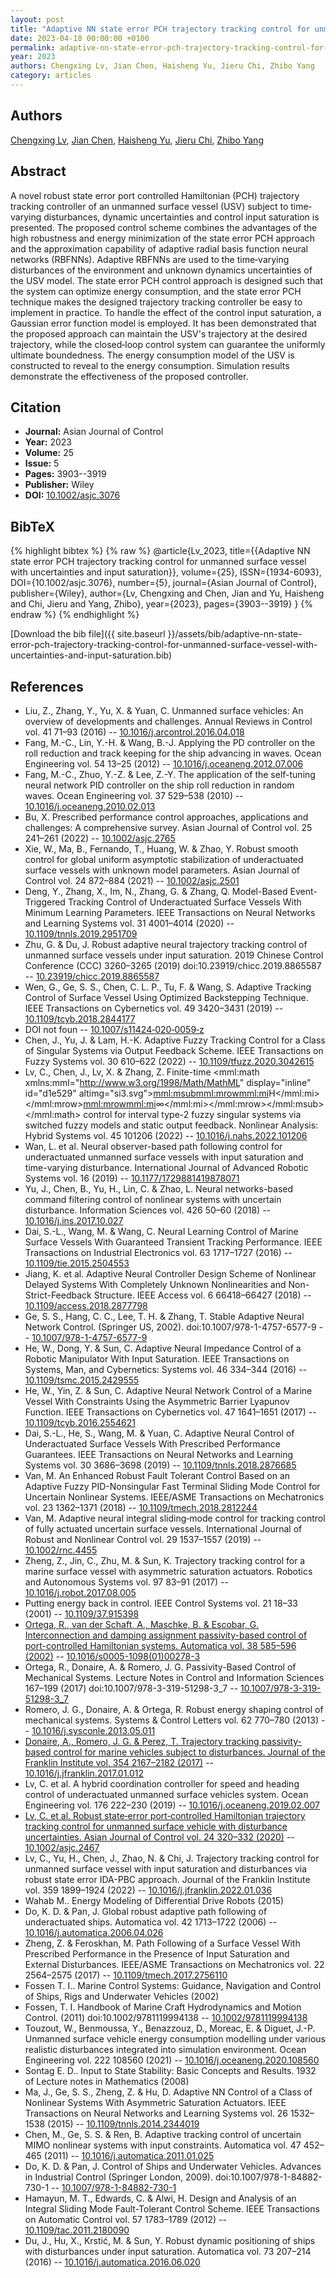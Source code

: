 ```yaml
---
layout: post
title: "Adaptive NN state error PCH trajectory tracking control for unmanned surface vessel with uncertainties and input saturation"
date: 2023-04-18 00:00:00 +0100
permalink: adaptive-nn-state-error-pch-trajectory-tracking-control-for-unmanned-surface-vessel-with-uncertainties-and-input-saturation
year: 2023
authors: Chengxing Lv, Jian Chen, Haisheng Yu, Jieru Chi, Zhibo Yang
category: articles
---
```

 
## Authors
[Chengxing Lv](authors/chengxing-lv), [Jian Chen](authors/jian-chen), [Haisheng Yu](authors/haisheng-yu), [Jieru Chi](authors/jieru-chi), [Zhibo Yang](authors/zhibo-yang)
 
## Abstract
A novel robust state error port controlled Hamiltonian (PCH) trajectory tracking controller of an unmanned surface vessel (USV) subject to time‐varying disturbances, dynamic uncertainties and control input saturation is presented. The proposed control scheme combines the advantages of the high robustness and energy minimization of the state error PCH approach and the approximation capability of adaptive radial basis function neural networks (RBFNNs). Adaptive RBFNNs are used to the time‐varying disturbances of the environment and unknown dynamics uncertainties of the USV model. The state error PCH control approach is designed such that the system can optimize energy consumption, and the state error PCH technique makes the designed trajectory tracking controller be easy to implement in practice. To handle the effect of the control input saturation, a Gaussian error function model is employed. It has been demonstrated that the proposed approach can maintain the USV's trajectory at the desired trajectory, while the closed‐loop control system can guarantee the uniformly ultimate boundedness. The energy consumption model of the USV is constructed to reveal to the energy consumption. Simulation results demonstrate the effectiveness of the proposed controller.
 
## Citation
- **Journal:** Asian Journal of Control
- **Year:** 2023
- **Volume:** 25
- **Issue:** 5
- **Pages:** 3903--3919
- **Publisher:** Wiley
- **DOI:** [10.1002/asjc.3076](https://doi.org/10.1002/asjc.3076)
 
## BibTeX
{% highlight bibtex %}
{% raw %}
@article{Lv_2023,
  title={{Adaptive NN state error PCH trajectory tracking control for unmanned surface vessel with uncertainties and input saturation}},
  volume={25},
  ISSN={1934-6093},
  DOI={10.1002/asjc.3076},
  number={5},
  journal={Asian Journal of Control},
  publisher={Wiley},
  author={Lv, Chengxing and Chen, Jian and Yu, Haisheng and Chi, Jieru and Yang, Zhibo},
  year={2023},
  pages={3903--3919}
}
{% endraw %}
{% endhighlight %}
 
[Download the bib file]({{ site.baseurl }}/assets/bib/adaptive-nn-state-error-pch-trajectory-tracking-control-for-unmanned-surface-vessel-with-uncertainties-and-input-saturation.bib)
 
## References
- Liu, Z., Zhang, Y., Yu, X. & Yuan, C. Unmanned surface vehicles: An overview of developments and challenges. Annual Reviews in Control vol. 41 71–93 (2016) -- [10.1016/j.arcontrol.2016.04.018](https://doi.org/10.1016/j.arcontrol.2016.04.018)
- Fang, M.-C., Lin, Y.-H. & Wang, B.-J. Applying the PD controller on the roll reduction and track keeping for the ship advancing in waves. Ocean Engineering vol. 54 13–25 (2012) -- [10.1016/j.oceaneng.2012.07.006](https://doi.org/10.1016/j.oceaneng.2012.07.006)
- Fang, M.-C., Zhuo, Y.-Z. & Lee, Z.-Y. The application of the self-tuning neural network PID controller on the ship roll reduction in random waves. Ocean Engineering vol. 37 529–538 (2010) -- [10.1016/j.oceaneng.2010.02.013](https://doi.org/10.1016/j.oceaneng.2010.02.013)
- Bu, X. Prescribed performance control approaches, applications and challenges: A comprehensive survey. Asian Journal of Control vol. 25 241–261 (2022) -- [10.1002/asjc.2765](https://doi.org/10.1002/asjc.2765)
- Xie, W., Ma, B., Fernando, T., Huang, W. & Zhao, Y. Robust smooth control for global uniform asymptotic stabilization of underactuated surface vessels with unknown model parameters. Asian Journal of Control vol. 24 872–884 (2021) -- [10.1002/asjc.2501](https://doi.org/10.1002/asjc.2501)
- Deng, Y., Zhang, X., Im, N., Zhang, G. & Zhang, Q. Model-Based Event-Triggered Tracking Control of Underactuated Surface Vessels With Minimum Learning Parameters. IEEE Transactions on Neural Networks and Learning Systems vol. 31 4001–4014 (2020) -- [10.1109/tnnls.2019.2951709](https://doi.org/10.1109/tnnls.2019.2951709)
- Zhu, G. & Du, J. Robust adaptive neural trajectory tracking control of unmanned surface vessels under input saturation. 2019 Chinese Control Conference (CCC) 3260–3265 (2019) doi:10.23919/chicc.2019.8865587 -- [10.23919/chicc.2019.8865587](https://doi.org/10.23919/chicc.2019.8865587)
- Wen, G., Ge, S. S., Chen, C. L. P., Tu, F. & Wang, S. Adaptive Tracking Control of Surface Vessel Using Optimized Backstepping Technique. IEEE Transactions on Cybernetics vol. 49 3420–3431 (2019) -- [10.1109/tcyb.2018.2844177](https://doi.org/10.1109/tcyb.2018.2844177)
- DOI not foun -- [10.1007/s11424‐020‐0059‐z](https://doi.org/10.1007/s11424‐020‐0059‐z)
- Chen, J., Yu, J. & Lam, H.-K. Adaptive Fuzzy Tracking Control for a Class of Singular Systems via Output Feedback Scheme. IEEE Transactions on Fuzzy Systems vol. 30 610–622 (2022) -- [10.1109/tfuzz.2020.3042615](https://doi.org/10.1109/tfuzz.2020.3042615)
- Lv, C., Chen, J., Lv, X. & Zhang, Z. Finite-time <mml:math xmlns:mml="http://www.w3.org/1998/Math/MathML" display="inline" id="d1e529" altimg="si3.svg"><mml:msub><mml:mrow><mml:mi>H</mml:mi></mml:mrow><mml:mrow><mml:mi>∞</mml:mi></mml:mrow></mml:msub></mml:math> control for interval type-2 fuzzy singular systems via switched fuzzy models and static output feedback. Nonlinear Analysis: Hybrid Systems vol. 45 101206 (2022) -- [10.1016/j.nahs.2022.101206](https://doi.org/10.1016/j.nahs.2022.101206)
- Wan, L. et al. Neural observer-based path following control for underactuated unmanned surface vessels with input saturation and time-varying disturbance. International Journal of Advanced Robotic Systems vol. 16 (2019) -- [10.1177/1729881419878071](https://doi.org/10.1177/1729881419878071)
- Yu, J., Chen, B., Yu, H., Lin, C. & Zhao, L. Neural networks-based command filtering control of nonlinear systems with uncertain disturbance. Information Sciences vol. 426 50–60 (2018) -- [10.1016/j.ins.2017.10.027](https://doi.org/10.1016/j.ins.2017.10.027)
- Dai, S.-L., Wang, M. & Wang, C. Neural Learning Control of Marine Surface Vessels With Guaranteed Transient Tracking Performance. IEEE Transactions on Industrial Electronics vol. 63 1717–1727 (2016) -- [10.1109/tie.2015.2504553](https://doi.org/10.1109/tie.2015.2504553)
- Jiang, K. et al. Adaptive Neural Controller Design Scheme of Nonlinear Delayed Systems With Completely Unknown Nonlinearities and Non-Strict-Feedback Structure. IEEE Access vol. 6 66418–66427 (2018) -- [10.1109/access.2018.2877798](https://doi.org/10.1109/access.2018.2877798)
- Ge, S. S., Hang, C. C., Lee, T. H. & Zhang, T. Stable Adaptive Neural Network Control. (Springer US, 2002). doi:10.1007/978-1-4757-6577-9 -- [10.1007/978-1-4757-6577-9](https://doi.org/10.1007/978-1-4757-6577-9)
- He, W., Dong, Y. & Sun, C. Adaptive Neural Impedance Control of a Robotic Manipulator With Input Saturation. IEEE Transactions on Systems, Man, and Cybernetics: Systems vol. 46 334–344 (2016) -- [10.1109/tsmc.2015.2429555](https://doi.org/10.1109/tsmc.2015.2429555)
- He, W., Yin, Z. & Sun, C. Adaptive Neural Network Control of a Marine Vessel With Constraints Using the Asymmetric Barrier Lyapunov Function. IEEE Transactions on Cybernetics vol. 47 1641–1651 (2017) -- [10.1109/tcyb.2016.2554621](https://doi.org/10.1109/tcyb.2016.2554621)
- Dai, S.-L., He, S., Wang, M. & Yuan, C. Adaptive Neural Control of Underactuated Surface Vessels With Prescribed Performance Guarantees. IEEE Transactions on Neural Networks and Learning Systems vol. 30 3686–3698 (2019) -- [10.1109/tnnls.2018.2876685](https://doi.org/10.1109/tnnls.2018.2876685)
- Van, M. An Enhanced Robust Fault Tolerant Control Based on an Adaptive Fuzzy PID-Nonsingular Fast Terminal Sliding Mode Control for Uncertain Nonlinear Systems. IEEE/ASME Transactions on Mechatronics vol. 23 1362–1371 (2018) -- [10.1109/tmech.2018.2812244](https://doi.org/10.1109/tmech.2018.2812244)
- Van, M. Adaptive neural integral sliding‐mode control for tracking control of fully actuated uncertain surface vessels. International Journal of Robust and Nonlinear Control vol. 29 1537–1557 (2019) -- [10.1002/rnc.4455](https://doi.org/10.1002/rnc.4455)
- Zheng, Z., Jin, C., Zhu, M. & Sun, K. Trajectory tracking control for a marine surface vessel with asymmetric saturation actuators. Robotics and Autonomous Systems vol. 97 83–91 (2017) -- [10.1016/j.robot.2017.08.005](https://doi.org/10.1016/j.robot.2017.08.005)
- Putting energy back in control. IEEE Control Systems vol. 21 18–33 (2001) -- [10.1109/37.915398](https://doi.org/10.1109/37.915398)
- [Ortega, R., van der Schaft, A., Maschke, B. & Escobar, G. Interconnection and damping assignment passivity-based control of port-controlled Hamiltonian systems. Automatica vol. 38 585–596 (2002)](interconnection-and-damping-assignment-passivity-based-control-of-port-controlled-hamiltonian-systems) -- [10.1016/s0005-1098(01)00278-3](https://doi.org/10.1016/s0005-1098(01)00278-3)
- Ortega, R., Donaire, A. & Romero, J. G. Passivity-Based Control of Mechanical Systems. Lecture Notes in Control and Information Sciences 167–199 (2017) doi:10.1007/978-3-319-51298-3_7 -- [10.1007/978-3-319-51298-3_7](https://doi.org/10.1007/978-3-319-51298-3_7)
- Romero, J. G., Donaire, A. & Ortega, R. Robust energy shaping control of mechanical systems. Systems &amp; Control Letters vol. 62 770–780 (2013) -- [10.1016/j.sysconle.2013.05.011](https://doi.org/10.1016/j.sysconle.2013.05.011)
- [Donaire, A., Romero, J. G. & Perez, T. Trajectory tracking passivity-based control for marine vehicles subject to disturbances. Journal of the Franklin Institute vol. 354 2167–2182 (2017)](trajectory-tracking-passivity-based-control-for-marine-vehicles-subject-to-disturbances) -- [10.1016/j.jfranklin.2017.01.012](https://doi.org/10.1016/j.jfranklin.2017.01.012)
- Lv, C. et al. A hybrid coordination controller for speed and heading control of underactuated unmanned surface vehicles system. Ocean Engineering vol. 176 222–230 (2019) -- [10.1016/j.oceaneng.2019.02.007](https://doi.org/10.1016/j.oceaneng.2019.02.007)
- [Lv, C. et al. Robust state‐error port‐controlled Hamiltonian trajectory tracking control for unmanned surface vehicle with disturbance uncertainties. Asian Journal of Control vol. 24 320–332 (2020)](robust-state-error-port-controlled-hamiltonian-trajectory-tracking-control-for-unmanned-surface-vehicle-with-disturbance-uncertainties) -- [10.1002/asjc.2467](https://doi.org/10.1002/asjc.2467)
- Lv, C., Yu, H., Chen, J., Zhao, N. & Chi, J. Trajectory tracking control for unmanned surface vessel with input saturation and disturbances via robust state error IDA-PBC approach. Journal of the Franklin Institute vol. 359 1899–1924 (2022) -- [10.1016/j.jfranklin.2022.01.036](https://doi.org/10.1016/j.jfranklin.2022.01.036)
- Wahab M.. Energy Modeling of Differential Drive Robots (2015)
- Do, K. D. & Pan, J. Global robust adaptive path following of underactuated ships. Automatica vol. 42 1713–1722 (2006) -- [10.1016/j.automatica.2006.04.026](https://doi.org/10.1016/j.automatica.2006.04.026)
- Zheng, Z. & Feroskhan, M. Path Following of a Surface Vessel With Prescribed Performance in the Presence of Input Saturation and External Disturbances. IEEE/ASME Transactions on Mechatronics vol. 22 2564–2575 (2017) -- [10.1109/tmech.2017.2756110](https://doi.org/10.1109/tmech.2017.2756110)
- Fossen T. I.. Marine Control Systems: Guidance, Navigation and Control of Ships, Rigs and Underwater Vehicles (2002)
- Fossen, T. I. Handbook of Marine Craft Hydrodynamics and Motion Control. (2011) doi:10.1002/9781119994138 -- [10.1002/9781119994138](https://doi.org/10.1002/9781119994138)
- Touzout, W., Benmoussa, Y., Benazzouz, D., Moreac, E. & Diguet, J.-P. Unmanned surface vehicle energy consumption modelling under various realistic disturbances integrated into simulation environment. Ocean Engineering vol. 222 108560 (2021) -- [10.1016/j.oceaneng.2020.108560](https://doi.org/10.1016/j.oceaneng.2020.108560)
- Sontag E. D.. Input to State Stability: Basic Concepts and Results. 1932 of Lecture notes in Mathematics (2008)
- Ma, J., Ge, S. S., Zheng, Z. & Hu, D. Adaptive NN Control of a Class of Nonlinear Systems With Asymmetric Saturation Actuators. IEEE Transactions on Neural Networks and Learning Systems vol. 26 1532–1538 (2015) -- [10.1109/tnnls.2014.2344019](https://doi.org/10.1109/tnnls.2014.2344019)
- Chen, M., Ge, S. S. & Ren, B. Adaptive tracking control of uncertain MIMO nonlinear systems with input constraints. Automatica vol. 47 452–465 (2011) -- [10.1016/j.automatica.2011.01.025](https://doi.org/10.1016/j.automatica.2011.01.025)
- Do, K. D. & Pan, J. Control of Ships and Underwater Vehicles. Advances in Industrial Control (Springer London, 2009). doi:10.1007/978-1-84882-730-1 -- [10.1007/978-1-84882-730-1](https://doi.org/10.1007/978-1-84882-730-1)
- Hamayun, M. T., Edwards, C. & Alwi, H. Design and Analysis of an Integral Sliding Mode Fault-Tolerant Control Scheme. IEEE Transactions on Automatic Control vol. 57 1783–1789 (2012) -- [10.1109/tac.2011.2180090](https://doi.org/10.1109/tac.2011.2180090)
- Du, J., Hu, X., Krstić, M. & Sun, Y. Robust dynamic positioning of ships with disturbances under input saturation. Automatica vol. 73 207–214 (2016) -- [10.1016/j.automatica.2016.06.020](https://doi.org/10.1016/j.automatica.2016.06.020)

